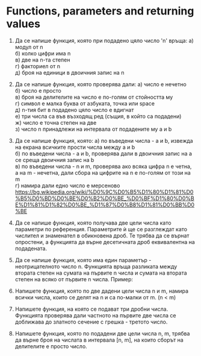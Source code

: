 # Functions, parameters and returning values
  
1. Да се напише функция, която при подадено цяло число 'n' връща:
 	а) модул от n  
 	б) колко цифри има n  
 	в) две на n-та степен  
 	г) факториел от n   
 	д) броя на единици в двоичния запис на n  
  
2. Да се напише функция, която проверява дали:
	а) число e нечетно  
	б) число е просто  
	в) броя на делителите на число е по-голям от стойността му  
	г) символ е малка буква от азбуката, точка или space  
	д) n-тия бит в подадено цяло число е вдигнат  
	е) три числа са във възходящ ред (същия, в който са подадени)  
	ж) число е точна степен на две  
	з) число n принадлежи на интервала от подадените му а и b  
  
3. Да се напише функция, която:
 	а) по въведени числа - а и b, извежда на екрана всичките прости числа между а и b  
 	б) по въведени числа - a и b, проверява дали в двоичния запис на а се среща двоичния запис на b  
 	в) по въведени числа - n и m, проверява ако всяка цифра n е четна, а на m - нечетна, дали сбора на цифрите на n е по-голям от този на m  
 	г) намира дали едно число е мерсеново  
 	https://bg.wikipedia.org/wiki/%D0%9C%D0%B5%D1%80%D1%81%D0%B5%D0%BD%D0%BE%D0%B2%D0%BE_%D0%BF%D1%80%D0%BE%D1%81%D1%82%D0%BE_%D1%87%D0%B8%D1%81%D0%BB%D0%BE


4. Да се напише функция, която получава две цели числа като параметри по референция.
Параметрите ѝ ще се разглеждат като числител и знаменател в обикновена дроб. 
Те трябва да се върнат опростени, а функцията да върне десетичната дроб еквивалентна на подадената.  
  
5. Да се напише функция, която има един параметър - неотрицателното число n.
Функцията връща разликата между втората степен на сумата на първите n числа и сумата на втората степен на всяко от първите n числа.
Пример:  
  
6. Напишете функция, която по две дадени цели числа n и m, намира всички числа, които се делят на n и са по-малки от m. (n < m)   
   
7. Напишете функция, на която се подават три дробни числа. 
Функцията проверява дали частното на първите две числа се доближава до златното сечение с грешка - третото число.  
  
8. Напишете функция, която по подадени две цели числа n, m, трябва да 
върне броя на числата в интервала [n, m], на които сборът на делителите е просто число.  
